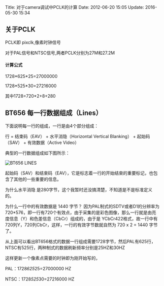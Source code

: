 Title: 对于camera调试中PCLK的计算
Date: 2012-06-20 15:05
Update: 2016-05-30 15:34

[1]: /static/images/android/BT656-Lines.png

## 关于PCLK
PCLK即 pixclk,像素时钟信号

对于PAL信号和NTSC信号,两者PCLK分别为27M和27.2M

#### 计算公式

1728\*625\*25=27000000

1728\*525\*30=27216000

其中1728=720\*2+8+280

## BT656 每一行数据组成（Lines）
下面说明每一行的组成，一行是由4个部分组成：

行 = 结束码（EAV） + 水平消隐（Horizontal Vertical Blanking） + 起始码（SAV） + 有效数据（Active Video）

典型的一行数据组成如下图所示：

![BT656 LINES][1]

起始码（SAV）和结束码（EAV），它是标志着一行的开始结束的重要标记，也包含了其他的一些重要的信息。

为什么水平消隐 是280字节，这个我暂时还没搞清楚，不知道是不是标准定义的。

为什么一行中的有效数据是 1440 字节？ 因为PAL制式的SDTV或者D1的分辨率为 720*576，即一行有720个有效点，由于采集的是彩色图像，那么一行就是由亮度信息（Y）和色差信息（CbCr）组成的，由于是 YCbCr422格式，故一行中有720列Y，720列CbCr，这样，一行的有效字节数就自然为 720 x 2 = 1440 字节了。

从上面可以看出BT656格式的数据一行组成需要1728字节，然后PAL有625行，NTSC有525行，两种制式的数据刷新频率分别是25HZ和30HZ

这样更新一个像素点需要的时钟即为刚开始写的，

PAL：1728*625*25=27000000 HZ

NTSC：1728*525*30=27216000 HZ

